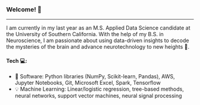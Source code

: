 
### Welcome! 👋
---
<!--
**navyada/navyada** is a ✨ _special_ ✨ repository because its `README.md` (this file) appears on your GitHub profile.

Here are some ideas to get you started:

- 🔭 I’m currently working on ...
- 🌱 I’m currently learning ...
- 👯 I’m looking to collaborate on ...
- 🤔 I’m looking for help with ...
- 💬 Ask me about ...
- 📫 How to reach me: ...
- 😄 Pronouns: ...
- ⚡ Fun fact: ...
-->

I am currently in my last year as an M.S. Applied Data Science candidate at the University of Southern California. With the help of my B.S. in Neuroscience, I am passionate about using data-driven insights to decode the mysteries of the brain and advance neurotechnology to new heights 🧠.  

#### Tech 💻:  

- 🔧 Software: Python libraries (NumPy, Scikit-learn, Pandas), AWS, Jupyter Notebooks, Git, Microsoft Excel, Spark, Tensorflow
- 💡 Machine Learning: Linear/logistic regression, tree-based methods, neural networks, support vector machines, neural signal processing

<!--
#### Connect with me:
![LinkedIn](https://img.shields.io/badge/linkedin-%230077B5.svg?style=for-the-badge&logo=linkedin&logoColor=white)

-->
